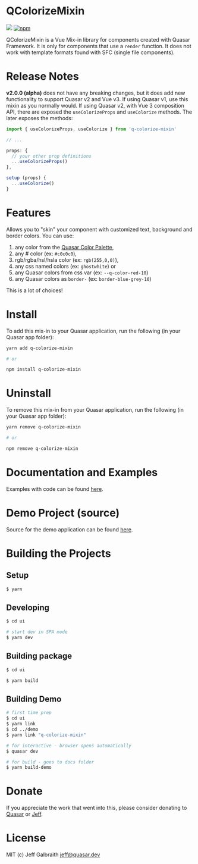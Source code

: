 QColorizeMixin
===

![](https://img.shields.io/npm/v/q-colorize-mixin.svg?label=q-colorize-mixin)
[![npm](https://img.shields.io/npm/dt/q-colorize-mixin.svg)](https://www.npmjs.com/package/q-colorize-mixin)

QColorizeMixin is a Vue Mix-in library for components created with Quasar Framework. It is only for components that use a `render` function. It does not work with template formats found with SFC (single file components).

# Release Notes

**v2.0.0 (alpha)** does not have any breaking changes, but it does add new functionality to support Quasar v2 and Vue v3.
If using Quasar v1, use this mixin as you normally would.
If using Quasar v2, with Vue 3 composition API, there are exposed the `useColorizeProps` and `useColorize` methods. The later exposes the methods:

```js
import { useColorizeProps, useColorize } from 'q-colorize-mixin'

// ...

props: {
  // your other prop definitions
  ...useColorizeProps()
},

setup (props) {
  ...useColorize()
}
```

# Features

Allows you to "skin" your component with customized text, background and border colors. You can use:
1. any color from the [Quasar Color Palette](https://quasar.dev/style/color-palette#Color-List),
2. any # color (ex: `#c0c0c0`),
3. rgb/rgba/hsl/hsla color (ex: `rgb(255,0,0)`),
4. any css named colors (ex: `ghostwhite`) or
5. any Quasar colors from css var (ex: `--q-color-red-10`)
6. any Quasar colors as `border-` (ex: `border-blue-grey-10`)

This is a lot of choices!

# Install
To add this mix-in to your Quasar application, run the following (in your Quasar app folder):

```bash
yarn add q-colorize-mixin

# or

npm install q-colorize-mixin
```

# Uninstall
To remove this mix-in from your Quasar application, run the following (in your Quasar app folder):

```bash
yarn remove q-colorize-mixin

# or

npm remove q-colorize-mixin
```

# Documentation and Examples
Examples with code can be found [here](https://hawkeye64.github.io/q-colorize-mixin/examples).

# Demo Project (source)
Source for the demo application can be found [here](https://github.com/hawkeye64/q-colorize-mixin/tree/master/demo).

# Building the Projects

## Setup
```bash
$ yarn
```

## Developing
```bash
$ cd ui

# start dev in SPA mode
$ yarn dev
```

## Building package
```bash
$ cd ui

$ yarn build
```

## Building Demo
```bash
# first time prep
$ cd ui
$ yarn link
$ cd ../demo
$ yarn link "q-colorize-mixin"

# for interactive - browser opens automatically
$ quasar dev

# for build - goes to docs folder
$ yarn build-demo
```

# Donate
If you appreciate the work that went into this, please consider donating to [Quasar](https://donate.quasar.dev) or [Jeff](https://github.com/sponsors/hawkeye64).

# License
MIT (c) Jeff Galbraith <jeff@quasar.dev>
